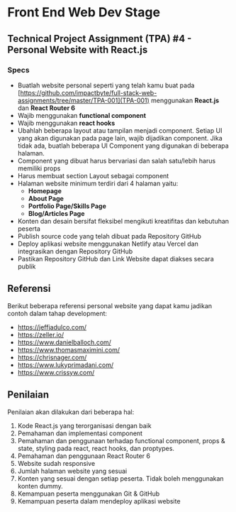 # Front End Web Dev Stage

## Technical Project Assignment (TPA) #4 - Personal Website with React.js

### Specs

- Buatlah website personal seperti yang telah kamu buat pada [https://github.com/impactbyte/full-stack-web-assignments/tree/master/TPA-001](TPA-001) menggunakan **React.js** dan **React Router 6**
- Wajib menggunakan **functional component**
- Wajib menggunakan **react hooks**
- Ubahlah beberapa layout atau tampilan menjadi component. Setiap UI yang akan digunakan pada page lain, wajib dijadikan component. Jika tidak ada, buatlah beberapa UI Component yang digunakan di beberapa halaman.
- Component yang dibuat harus bervariasi dan salah satu/lebih harus memiliki props
- Harus membuat section Layout sebagai component
- Halaman website minimum terdiri dari 4 halaman yaitu:
  - **Homepage**
  - **About Page**
  - **Portfolio Page/Skills Page**
  - **Blog/Articles Page**
- Konten dan desain bersifat fleksibel mengikuti kreatifitas dan kebutuhan peserta
- Publish source code yang telah dibuat pada Repository GitHub
- Deploy aplikasi website menggunakan Netlify atau Vercel dan integrasikan dengan Repository GitHub
- Pastikan Repository GitHub dan Link Website dapat diakses secara publik

## Referensi

Berikut beberapa referensi personal website yang dapat kamu jadikan contoh dalam tahap development:

- https://jeffjadulco.com/
- https://zeller.io/
- https://www.danielballoch.com/
- https://www.thomasmaximini.com/
- https://chrisnager.com/
- https://www.lukyprimadani.com/
- https://www.crissyw.com/

## Penilaian

Penilaian akan dilakukan dari beberapa hal:

1. Kode React.js yang terorganisasi dengan baik
2. Pemahaman dan implementasi component
3. Pemahaman dan penggunaan terhadap functional component, props & state, styling pada react, react hooks, dan proptypes.
4. Pemahaman dan penggunaan React Router 6
5. Website sudah responsive
6. Jumlah halaman website yang sesuai
7. Konten yang sesuai dengan setiap peserta. Tidak boleh menggunakan konten dummy.
8. Kemampuan peserta menggunakan Git & GitHub
9. Kemampuan peserta dalam mendeploy aplikasi website
